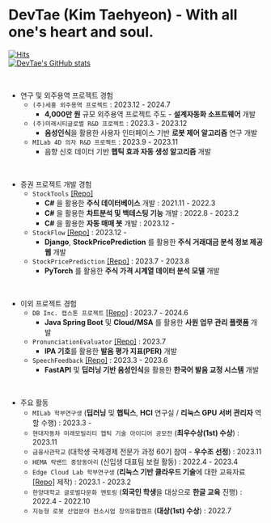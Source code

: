 DevTae (Kim Taehyeon) - With all one's heart and soul.
=====


[![Hits](https://hits.seeyoufarm.com/api/count/incr/badge.svg?url=https%3A%2F%2Fgithub.com%2FDevTae&count_bg=%2379C83D&title_bg=%23555555&icon=&icon_color=%23E7E7E7&title=hits&edge_flat=false)](https://hits.seeyoufarm.com)
<br/>
[![DevTae's GitHub stats](https://github-readme-stats.vercel.app/api?username=DevTae)](https://github.com/anuraghazra/github-readme-stats)

<br/>

- 연구 및 외주용역 프로젝트 경험
  - `(주)세홍 외주용역 프로젝트` : 2023.12 - 2024.7
    - **4,000만 원** 규모 외주용역 프로젝트 주도 - **설계자동화 소프트웨어** 개발
  - `(주)미래시티글로벌 R&D 프로젝트` : 2023.3 - 2023.12
    - **음성인식**을 활용한 사용자 인터페이스 기반 **로봇 제어 알고리즘** 연구 개발
  - `MILab 4D 의자 R&D 프로젝트` : 2023.9 - 2023.11
    - 음향 신호 데이터 기반 **햅틱 효과 자동 생성 알고리즘** 개발
<!--| NK에듀 외주용역 프로젝트 | **사용자 300명 규모**의 NK에듀 학생 숙제 관리 플랫폼 개발 | 2023.12 - |-->

<br/>

- 증권 프로젝트 개발 경험
  - `StockTools` [[Repo]](https://github.com/DevTae/StockToolsPreview)
    - **C#** 을 활용한 **주식 데이터베이스** 개발 : 2021.11 - 2022.3
    - **C#** 을 활용한 **차트분석 및 백테스팅 기능** 개발 : 2022.8 - 2023.2
    - **C#** 을 활용한 **자동 매매 봇** 개발 : 2023.12 -
  - `StockFlow` [[Repo]](https://github.com/DevTae/StockFlow) : 2023.12 - 
    - **Django**, **StockPricePrediction** 를 활용한 **주식 거래대금 분석 정보 제공 웹** 개발
  - `StockPricePrediction` [[Repo]](https://github.com/DevTae/StockPricePredictionPreview) : 2023.7 - 2023.8
    - **PyTorch** 를 활용한 **주식 가격 시계열 데이터 분석 모델** 개발

<br/>

- 이외 프로젝트 경험
  - `DB Inc. 캡스톤 프로젝트` [[Repo]](https://github.com/DB-Inc-Capstone) : 2023.7 - 2024.6
    - **Java Spring Boot** 및 **Cloud/MSA** 를 활용한 **사원 업무 관리 플랫폼** 개발
  - `PronunciationEvaluator` [[Repo]](https://github.com/DevTae/PronunciationEvaluator) : 2023.7
    - **IPA 기호**를 활용한 **발음 평가 지표(PER)** 개발
  - `SpeechFeedback` [[Repo]](https://github.com/DevTae/SpeechFeedback) : 2023.3 - 2023.6
    - **FastAPI** 및 **딥러닝 기반 음성인식**을 활용한 **한국어 발음 교정 시스템** 개발

<br/>

- 주요 활동
  - `MILab 학부연구생` (**딥러닝** 및 **햅틱스**, **HCI** 연구실 / **리눅스 GPU 서버 관리자** 역할 수행) : 2023.3 -
  - `현대자동차 미래모빌리티 햅틱 기술 아이디어 공모전` (**최우수상(1st) 수상**) : 2023.11
  - `금융사관학교` (대학생 국제경제 전문가 과정 60기 참여 - **우수조 선정**) : 2023.11
  - `HEMA 락밴드 중앙동아리` (신입생 대표팀 보컬 활동) : 2022.4 - 2023.4
  - `Edge Cloud Lab 학부연구생` (**리눅스 기반 클라우드 기술**에 대한 교육자료 [[Repo]](https://github.com/DevTae/Linux-Device-Driver) 제작) : 2023.1 - 2023.2
  - `한양대학교 글로벌다문화 멘토링` (**외국인 학생**을 대상으로 **한글 교육** 진행) : 2022.4 - 2022.10
  - `지능형 로봇 산업분야 컨소시엄 창의융합캠프` (**대상(1st) 수상**) : 2022.7

<br/>

